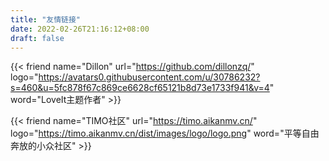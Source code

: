 ```yaml
---
title: "友情链接"
date: 2022-02-26T21:16:12+08:00
draft: false
---
```


{{< friend name="Dillon" url="https://github.com/dillonzq/" logo="https://avatars0.githubusercontent.com/u/30786232?s=460&u=5fc878f67c869ce6628cf65121b8d73e1733f941&v=4" word="LoveIt主题作者" >}}

{{< friend name="TIMO社区" url="https://timo.aikanmv.cn/" logo="https://timo.aikanmv.cn/dist/images/logo/logo.png" word="平等自由奔放的小众社区" >}}
